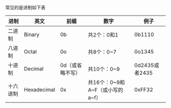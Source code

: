 常见的是进制如下表

| 进制 | 英文 | 前缀 | 数字 | 例子 |
| --- | --- | --- | --- | --- |
| 二进制 | Binary | 0b | 共2个：0和1 | 0b1110 |
| 八进制 | Octal | 0o | 共8个：0~7 | 0o1345 |
| 十进制 | Decimal | 0d（或省略不写） | 共10个：0~9 | 0d2435或者2435 |
| 十六进制 | Hexadecimal | 0x | 共16个：0~9和A~F（或小写的a~f） | 0xFF32 |



